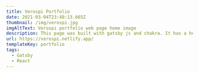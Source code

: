 ```yaml
---
title: Verospi Portfolio
date: 2021-03-04T23:40:13.665Z
thumbnail: /img/verospi.jpg
imgAltText: Verospi portfolio web page home image
description: This page was built with gatsby js and chakra. It has a headless cms for managing all the portfolio categories.
url: https://verospi.netlify.app/
templateKey: portfolio
tags:
  - Gatsby
  - React
---
```

